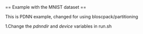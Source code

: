 
== Example with the MNIST dataset ==

This is PDNN example, changed for using bloscpack/partitioning

1.Change the *pdnndir* and *device* variables in run.sh  


